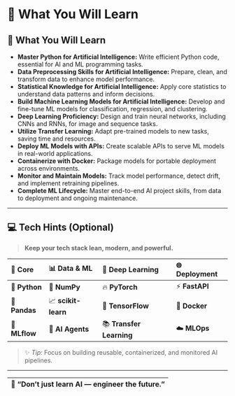 # 🧠 What You Will Learn

## 🧩 What You Will Learn

- **Master Python for Artificial Intelligence:** Write efficient Python code, essential for AI and ML programming tasks.
- **Data Preprocessing Skills for Artificial Intelligence:** Prepare, clean, and transform data to enhance model performance.
- **Statistical Knowledge for Artificial Intelligence:** Apply core statistics to understand data patterns and inform decisions.
- **Build Machine Learning Models for Artificial Intelligence:** Develop and fine-tune ML models for classification, regression, and clustering.
- **Deep Learning Proficiency:** Design and train neural networks, including CNNs and RNNs, for image and sequence tasks.
- **Utilize Transfer Learning:** Adapt pre-trained models to new tasks, saving time and resources.
- **Deploy ML Models with APIs:** Create scalable APIs to serve ML models in real-world applications.
- **Containerize with Docker:** Package models for portable deployment across environments.
- **Monitor and Maintain Models:** Track model performance, detect drift, and implement retraining pipelines.
- **Complete ML Lifecycle:** Master end-to-end AI project skills, from data to deployment and ongoing maintenance.

---

## 💻 Tech Hints (Optional)

> **Keep your tech stack lean, modern, and powerful.**

| 🔧 Core | 📊 Data & ML | 🧠 Deep Learning | 🌐 Deployment |
|:--|:--|:--|:--|
| 🐍 **Python** | 🧮 **NumPy** | 🔥 **PyTorch** | ⚡ **FastAPI** |
| 📘 **Pandas** | 📈 **scikit-learn** | 🧬 **TensorFlow** | 🐳 **Docker** |
| 🧩 **MLflow** | 🧠 **AI Agents** | 📚 **Transfer Learning** | ☁️ **MLOps** |

> ✨ *Tip:* Focus on building reusable, containerized, and monitored AI pipelines.

---

| 🧠 **“Don’t just learn AI — engineer the future.”** |
|:--:|
